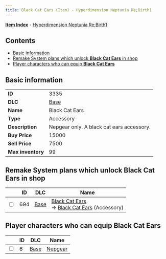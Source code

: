 ```yaml
---
title: Black Cat Ears (Item) - Hyperdimension Neptunia Re;Birth1
---
```


[**Item Index**](/neptunia/rb1/item/index.html) - [Hyperdimension Neptunia Re;Birth1](/neptunia/rb1)

## Contents

- [Basic information](#basic-information)
- [Remake System plans which unlock **Black Cat Ears** in shop](#remake-system-plans-which-unlock-black-cat-ears-in-shop)
- [Player characters who can equip **Black Cat Ears**](#player-characters-who-can-equip-black-cat-ears)
## Basic information

|   |   |
| -- | -- |
| **ID** | 3335 |
| **DLC** | [Base](/neptunia/rb1/dlc/1-base.html) |
| **Name** | Black Cat Ears |
| **Type** | Accessory |
| **Description** | Nepgear only. A black cat ears accessory. |
| **Buy Price** | 15000 |
| **Sell Price** | 7500 |
| **Max inventory** | 99 |


## Remake System plans which unlock **Black Cat Ears** in shop

|    | ID | DLC | Name |
| -- | -- | --- | ---- |
| <input type="checkbox" id="rb1-remake-1-694" class="trackbox" /> | 694 | [Base](/neptunia/rb1/dlc/1-base.html) | [Black Cat Ears](/neptunia/rb1/remake/1-694-black-cat-ears.html)<br /> → [Black Cat Ears](/neptunia/rb1/item/1-3335-black-cat-ears.html) (Accessory) |


## Player characters who can equip **Black Cat Ears**

|    | ID | DLC | Name |
| -- | -- | --- | ---- |
| <input type="checkbox" id="rb1-player-1-6" class="trackbox" /> | 6 | [Base](/neptunia/rb1/dlc/1-base.html) | [Nepgear](/neptunia/rb1/player/1-6-nepgear.html) |
